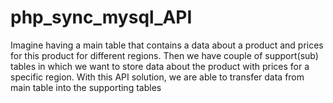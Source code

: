 # php_sync_mysql_API

<title>Sync data between MySQL tables.</title>
<p>Imagine having a main table that contains a data about a product and prices for this product for different
regions. Then we have couple of support(sub) tables in which we want to store data about the product with prices for a
specific region. With this API solution, we are able to transfer data from main table into the supporting tables</p>
